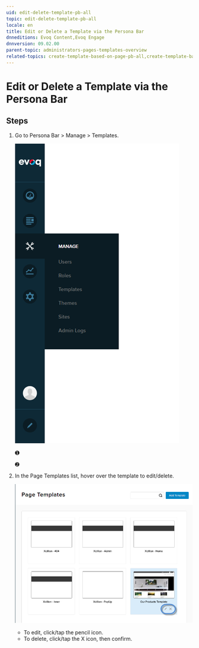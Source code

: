 ```yaml
---
uid: edit-delete-template-pb-all
topic: edit-delete-template-pb-all
locale: en
title: Edit or Delete a Template via the Persona Bar
dnneditions: Evoq Content,Evoq Engage
dnnversion: 09.02.00
parent-topic: administrators-pages-templates-overview
related-topics: create-template-based-on-page-pb-all,create-template-based-on-another-template-pb-all,restore-deleted-templates,purge-deleted-templates
---
```


# Edit or Delete a Template via the Persona Bar

## Steps

1.  Go to Persona Bar \> Manage \> Templates.
    
    ![Persona Bar > Manage > Templates](/images/scr-pbar-host-Manage-E91.png)
    
    ➊
    
    ➋
    
2.  In the Page Templates list, hover over the template to edit/delete.
    
      
    
    ![Pencil icon / X icon to edit/delete the template](/images/scr-pb-PageTemplates-EditDelete.png)
    
      
    
    *   To edit, click/tap the pencil icon.
    *   To delete, click/tap the X icon, then confirm.